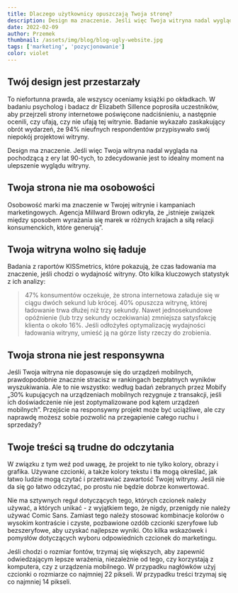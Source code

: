 ```yaml
---
title: Dlaczego użytkownicy opuszczają Twoja stronę?
description: Design ma znaczenie. Jeśli więc Twoja witryna nadal wygląda na pochodzącą z ery lat 90-tych, to zdecydowanie jest to idealny moment na ulepszenie wyglądu witryn
date: 2022-02-09
author: Przemek
thumbnail: /assets/img/blog/blog-ugly-website.jpg
tags: ['marketing', 'pozycjonowanie']
color: violet
---
```


## Twój design jest przestarzały

To niefortunna prawda, ale wszyscy oceniamy książki po okładkach. W badaniu psycholog i badacz dr Elizabeth Sillence poprosiła uczestników, aby przejrzeli strony internetowe poświęcone nadciśnieniu, a następnie ocenili, czy ufają, czy nie ufają tej witrynie. Badanie wykazało zaskakujący obrót wydarzeń, że 94% nieufnych respondentów przypisywało swój niepokój projektowi witryny.

Design ma znaczenie. Jeśli więc Twoja witryna nadal wygląda na pochodzącą z ery lat 90-tych, to zdecydowanie jest to idealny moment na ulepszenie wyglądu witryny.

## Twoja strona nie ma osobowości

Osobowość marki ma znaczenie w Twojej witrynie i kampaniach marketingowych. Agencja Millward Brown odkryła, że ​​„istnieje związek między sposobem wyrażania się marek w różnych krajach a siłą relacji konsumenckich, które generują”.

## Twoja witryna wolno się ładuje

Badania z raportów KISSmetrics, które pokazują, że czas ładowania ma znaczenie, jeśli chodzi o wydajność witryny. Oto kilka kluczowych statystyk z ich analizy:

> 47% konsumentów oczekuje, że strona internetowa załaduje się w ciągu dwóch sekund lub krócej. 40% opuszcza witrynę, której ładowanie trwa dłużej niż trzy sekundy. Nawet jednosekundowe opóźnienie (lub trzy sekundy oczekiwania) zmniejsza satysfakcję klienta o około 16%. Jeśli odłożyłeś optymalizację wydajności ładowania witryny, umieść ją na górze listy rzeczy do zrobienia.

## Twoja strona nie jest responsywna

Jeśli Twoja witryna nie dopasowuje się do urządzeń mobilnych, prawdopodobnie znacznie stracisz w rankingach bezpłatnych wyników wyszukiwania. Ale to nie wszystko: według badań zebranych przez Mobify „30% kupujących na urządzeniach mobilnych rezygnuje z transakcji, jeśli ich doświadczenie nie jest zoptymalizowane pod kątem urządzeń mobilnych”. Przejście na responsywny projekt może być uciążliwe, ale czy naprawdę możesz sobie pozwolić na przegapienie całego ruchu i sprzedaży?

## Twoje treści są trudne do odczytania

W związku z tym weź pod uwagę, że projekt to nie tylko kolory, obrazy i grafika. Używane czcionki, a także kolory tekstu i tła mogą określać, jak łatwo ludzie mogą czytać i przetrawiać zawartość Twojej witryny. Jeśli nie da się go łatwo odczytać, po prostu nie będzie dobrze konwertować.

Nie ma sztywnych reguł dotyczących tego, których czcionek należy używać, a których unikać - z wyjątkiem tego, że nigdy, przenigdy nie należy używać Comic Sans. Zamiast tego należy stosować kombinacje kolorów o wysokim kontraście i czyste, pozbawione ozdób czcionki szeryfowe lub bezszeryfowe, aby uzyskać najlepsze wyniki. Oto kilka wskazówek i pomysłów dotyczących wyboru odpowiednich czcionek do marketingu.

Jeśli chodzi o rozmiar fontów, trzymaj się większych, aby zapewnić odwiedzającym lepsze wrażenia, niezależnie od tego, czy korzystają z komputera, czy z urządzenia mobilnego. W przypadku nagłówków użyj czcionki o rozmiarze co najmniej 22 pikseli. W przypadku treści trzymaj się co najmniej 14 pikseli.